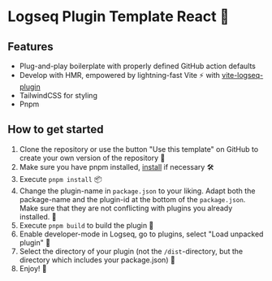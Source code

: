 # Logseq Plugin Template React 🚀

## Features

- Plug-and-play boilerplate with properly defined GitHub action defaults
- Develop with HMR, empowered by lightning-fast Vite ⚡ with [vite-logseq-plugin](https://github.com/pengx17/vite-plugin-logseq)
- TailwindCSS for styling
- Pnpm

## How to get started
1. Clone the repository or use the button "Use this template" on GitHub to create your own version of the repository 🔨
2. Make sure you have pnpm installed, [install](https://pnpm.io/installation) if necessary 🛠
3. Execute `pnpm install` 📦
4. Change the plugin-name in `package.json` to your liking. Adapt both the package-name and the plugin-id at the bottom of the `package.json`. Make sure that they are not conflicting with plugins you already installed. 📝
5. Execute `pnpm build` to build the plugin 🚧
6. Enable developer-mode in Logseq, go to plugins, select "Load unpacked plugin" 🔌
7. Select the directory of your plugin (not the `/dist`-directory, but the directory which includes your package.json) 📂
8. Enjoy! 🎉
